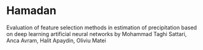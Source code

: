 # Hamadan
Evaluation of feature selection methods in estimation of precipitation based on deep learning artificial neural networks
by
Mohammad Taghi Sattari, Anca Avram, Halit Apaydin, Oliviu Matei
